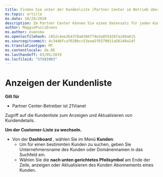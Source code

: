 ```yaml
---
title: Finden Sie unter der Kundenliste (Partner Center im Betrieb über 21Vianet)
ms.topic: article
ms.date: 10/29/2018
description: Im Partner Center können Sie einen Datensatz für jeden Kunden erstellen und diese Informationen jederzeit überprüfen und aktualisieren.
author: MaggiePucciEvans
ms.author: evansma
ms.openlocfilehash: c852c4ee264378a0366774e3a855426fa249a615
ms.sourcegitcommit: 4c34d6fcaf020bcc53eaa5f0379011a56149a14f
ms.translationtype: MT
ms.contentlocale: de-DE
ms.lasthandoff: 03/05/2019
ms.locfileid: "57583903"
---
```

# <a name="see-your-customer-list"></a>Anzeigen der Kundenliste

**Gilt für**

-   Partner Center-Betreiber ist 21Vianet


Zugriff auf die Kundenliste zum Anzeigen und Aktualisieren von Kundendetails.

**Um der Customer-Liste zu wechseln.**

-   Von der **Dashboard** , wählen Sie im Menü **Kunden**:
    -   Um für einen bestimmten Kunden zu suchen, geben Sie Unternehmensname des Kunden oder Domänennamen in das Suchfeld ein. 
    -   Wählen Sie die **nach unten gerichtetes Pfeilsymbol** am Ende der Zeile, anzeigen oder Aktualisieren des Kunden Abonnements eines Kunden. 

 

 




